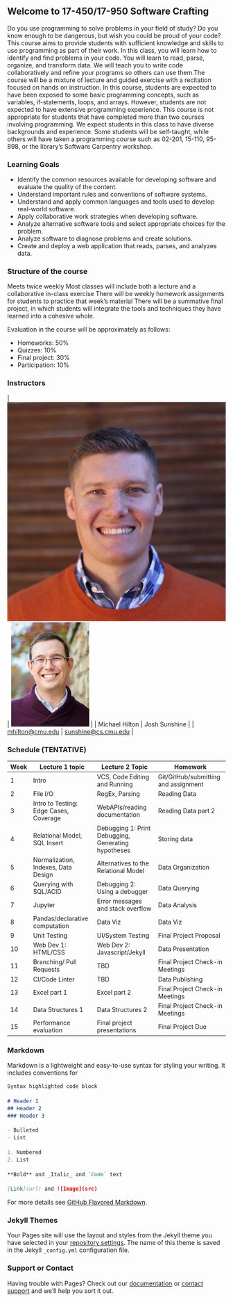 ## Welcome to 17-450/17-950 Software Crafting

Do you use programming to solve problems in your field of study? Do you know enough to be dangerous, but wish you could be proud of your code? This course aims to provide students with sufficient knowledge and skills to use programming as part of their work. In this class, you will learn how to identify and find problems in your code. You will learn to read, parse, organize, and transform data. We will teach you to write code collaboratively and refine your programs so others can use them.The course will be a mixture of lecture and guided exercise with a recitation focused on hands on instruction. In this course, students are expected to have been exposed to some basic programming concepts, such as variables, if-statements, loops, and arrays. However, students are not expected to have extensive programming experience. This course is not appropriate for students that have completed more than two courses involving programming. We expect students in this class to have diverse backgrounds and experience. Some students will be self-taught, while others will have taken a programming course such as 02-201, 15-110, 95-898, or the library’s Software Carpentry workshop. 

### Learning Goals

 - Identify the common resources available for developing software and evaluate the quality of the content. 
 - Understand important rules and conventions of software systems.
 - Understand and apply common languages and tools used to develop real-world software.
 - Apply collaborative work strategies when developing software.
 - Analyze alternative software tools and select appropriate choices for the problem.
 - Analyze software to diagnose problems and create solutions.
 - Create and deploy a web application that reads, parses, and analyzes data.

### Structure of the course
Meets twice weekly
Most classes will include both a lecture and a collaborative in-class exercise
There will be weekly homework assignments for students to practice that week’s material
There will be a summative final project, in which students will integrate the tools and techniques they have learned into a cohesive whole. 

Evaluation in the course will be approximately as follows:
 - Homeworks: 50%
 - Quizzes: 10%
 - Final project: 30% 
 - Participation: 10%

### Instructors


| ![useful image](imgs/hilton.jpg) | ![useful image](imgs/sunshine.png)                    | 
| Michael Hilton   | Josh Sunshine | 
| mhilton@cmu.edu    | sunshine@cs.cmu.edu                              | 

### Schedule (TENTATIVE)

| Week | Lecture 1 topic                        | Lecture 2 Topic                                     | Homework                             |
|------|----------------------------------------|-----------------------------------------------------|--------------------------------------|
| 1    | Intro                                  | VCS, Code Editing and Running                       | Git/GitHub/submitting and assignment |
| 2    | File I/O                               | RegEx, Parsing                                      | Reading Data                         |
| 3    | Intro to Testing: Edge Cases, Coverage | WebAPIs/reading documentation                       | Reading Data part 2                  |
| 4    | Relational Model, SQL Insert           | Debugging 1: Print Debugging, Generating hypotheses | Storing data                         |
| 5    | Normalization, Indexes, Data Design    | Alternatives to the Relational Model                | Data Organization                    |
| 6    | Querying with SQL/ACID                 | Debugging 2: Using a debugger                       | Data Querying                        |
| 7    | Jupyter                                | Error messages and stack overflow                   | Data Analysis                        |
| 8    | Pandas/declarative computation         | Data Viz                                            | Data Viz                             |
| 9    | Unit Testing                           | UI/System Testing                                   | Final Project Proposal               |
| 10   | Web Dev 1: HTML/CSS                    | Web Dev 2: Javascript/Jekyll                        | Data Presentation                    |
| 11   | Branching/ Pull Requests               | TBD                                                 | Final Project Check-in Meetings      |
| 12   | CI/Code Linter                         | TBD                                                 | Data Publishing                      |
| 13   | Excel part 1                           | Excel part 2                                        | Final Project Check-in Meetings      |
| 14   | Data Structures 1                      | Data Structures 2                                   | Final Project Check-in Meetings      |
| 15   | Performance evaluation                 | Final project presentations                         | Final Project Due                    |



### Markdown

Markdown is a lightweight and easy-to-use syntax for styling your writing. It includes conventions for

```markdown
Syntax highlighted code block

# Header 1
## Header 2
### Header 3

- Bulleted
- List

1. Numbered
2. List

**Bold** and _Italic_ and `Code` text

[Link](url) and ![Image](src)
```

For more details see [GitHub Flavored Markdown](https://guides.github.com/features/mastering-markdown/).

### Jekyll Themes

Your Pages site will use the layout and styles from the Jekyll theme you have selected in your [repository settings](https://github.com/cmu-crafting-software/cmu-crafting-software.github.io/settings). The name of this theme is saved in the Jekyll `_config.yml` configuration file.

### Support or Contact

Having trouble with Pages? Check out our [documentation](https://help.github.com/categories/github-pages-basics/) or [contact support](https://github.com/contact) and we’ll help you sort it out.
